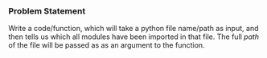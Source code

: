 ### Problem Statement
Write a code/function, which will take a python file name/path as input, and then tells us which all modules have been imported in that file. The full _path_ of the file will be passed as as an argument to the function.
